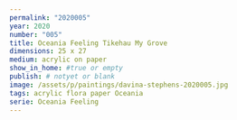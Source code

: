 ```yaml
---
permalink: "2020005"
year: 2020
number: "005"
title: Oceania Feeling Tikehau My Grove
dimensions: 25 x 27
medium: acrylic on paper
show_in_home: #true or empty
publish: # notyet or blank
image: /assets/p/paintings/davina-stephens-2020005.jpg
tags: acrylic flora paper Oceania
serie: Oceania Feeling
---
```

